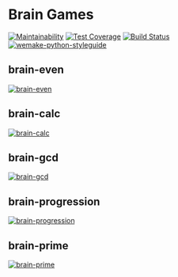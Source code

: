 # Brain Games

[![Maintainability](https://api.codeclimate.com/v1/badges/a99a88d28ad37a79dbf6/maintainability)](https://codeclimate.com/github/codeclimate/codeclimate/maintainability)
[![Test Coverage](https://api.codeclimate.com/v1/badges/a99a88d28ad37a79dbf6/test_coverage)](https://codeclimate.com/github/codeclimate/codeclimate/test_coverage)
[![Build Status](https://travis-ci.org/veetors/python-project-lvl1.svg?branch=master)](https://travis-ci.org/veetors/python-project-lvl1)
[![wemake-python-styleguide](https://img.shields.io/badge/style-wemake-000000.svg)](https://github.com/wemake-services/wemake-python-styleguide)

## brain-even
[![brain-even](https://asciinema.org/a/Qk2g4YCybnR5kc7OAP4lKYIlC?width=200.png)](https://asciinema.org/a/Qk2g4YCybnR5kc7OAP4lKYIlC)

## brain-calc
[![brain-calc](https://asciinema.org/a/PdVP9rFvYYXnk1ZX9lHB1UoLh.png)](https://asciinema.org/a/PdVP9rFvYYXnk1ZX9lHB1UoLh)

## brain-gcd
[![brain-gcd](https://asciinema.org/a/xJ086hLgKPtmZeDWtTO5Wnlx6.png)](https://asciinema.org/a/xJ086hLgKPtmZeDWtTO5Wnlx6)

## brain-progression
[![brain-progression](https://asciinema.org/a/3ENAiqniWnx43GFhVZttKmBfC.png)](https://asciinema.org/a/3ENAiqniWnx43GFhVZttKmBfC)

## brain-prime
[![brain-prime](https://asciinema.org/a/VBvgdWVTxPsGolY8YDsj3RtZv.png)](https://asciinema.org/a/VBvgdWVTxPsGolY8YDsj3RtZv)
